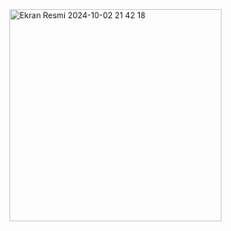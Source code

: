 <img width="376" alt="Ekran Resmi 2024-10-02 21 42 18" src="https://github.com/user-attachments/assets/48f8f64e-3f7b-4f17-82b9-f91d2be30ed3">
